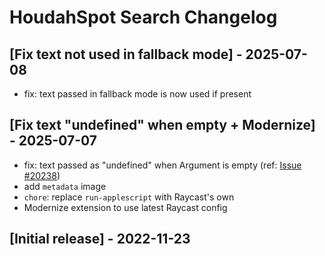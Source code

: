 # HoudahSpot Search Changelog

## [Fix text not used in fallback mode] - 2025-07-08

- fix: text passed in fallback mode is now used if present

## [Fix text "undefined" when empty + Modernize] - 2025-07-07

- fix: text passed as "undefined" when Argument is empty (ref: [Issue #20238](https://github.com/raycast/extensions/issues/20238))
- add `metadata` image
- `chore`: replace `run-applescript` with Raycast's own
- Modernize extension to use latest Raycast config

## [Initial release] - 2022-11-23
